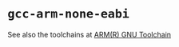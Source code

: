 `gcc-arm-none-eabi`
==================

See also the toolchains at
[ARM(R) GNU Toolchain](https://developer.arm.com/downloads/-/arm-gnu-toolchain-downloads)
